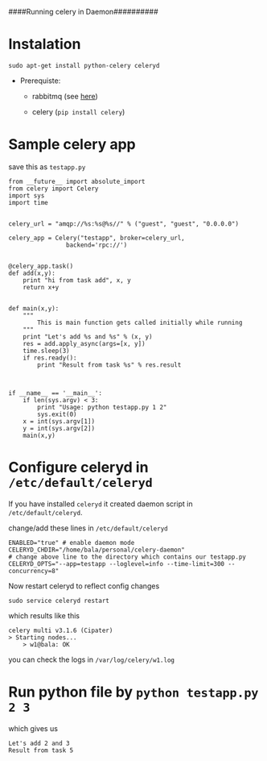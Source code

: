 ####Running celery in Daemon##########

# Instalation 

`sudo apt-get install python-celery celeryd`

* Prerequiste:
    * rabbitmq (see [here](https://www.rabbitmq.com/download.html))

    * celery (`pip install celery`)

# Sample celery app

save this as `testapp.py`

```shell
from __future__ import absolute_import
from celery import Celery
import sys
import time


celery_url = "amqp://%s:%s@%s//" % ("guest", "guest", "0.0.0.0")

celery_app = Celery("testapp", broker=celery_url,
                backend='rpc://')


@celery_app.task()
def add(x,y):
    print "hi from task add", x, y
    return x+y


def main(x,y):
    """
        This is main function gets called initially while running 
    """
    print "Let's add %s and %s" % (x, y)
    res = add.apply_async(args=[x, y])
    time.sleep(3)
    if res.ready():
        print "Result from task %s" % res.result



if __name__ == '__main__':
    if len(sys.argv) < 3:
        print "Usage: python testapp.py 1 2"
        sys.exit(0)
    x = int(sys.argv[1])
    y = int(sys.argv[2])
    main(x,y)
```

# Configure celeryd in `/etc/default/celeryd`

If you have installed `celeryd` it created daemon script in `/etc/default/celeryd`.

change/add these lines in `/etc/default/celeryd`

```shell
ENABLED="true" # enable daemon mode
CELERYD_CHDIR="/home/bala/personal/celery-daemon"
# change above line to the directory which contains our testapp.py
CELERYD_OPTS="--app=testapp --loglevel=info --time-limit=300 --concurrency=8"
```

Now restart celeryd to reflect config changes 

`sudo service celeryd restart`


which results like this

```shell
celery multi v3.1.6 (Cipater)
> Starting nodes...
    > w1@bala: OK
```
you can check the logs in `/var/log/celery/w1.log`

# Run python file by `python testapp.py 2 3`

which gives us 

```shell
Let's add 2 and 3
Result from task 5
```